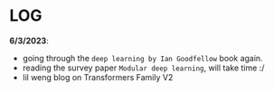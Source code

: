 # LOG

**6/3/2023**:

- going through the `deep learning by Ian Goodfellow` book again.
- reading the survey paper `Modular deep learning`, will take time :/
- lil weng blog on Transformers Family V2
